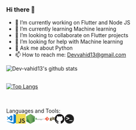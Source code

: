 ### Hi there 👋

- 🔭 I’m currently working on Flutter and Node JS
- 🌱 I’m currently learning Machine learning
- 👯 I’m looking to collaborate on Flutter projects
- 🤔 I’m looking for help with Machine learning
- 💬 Ask me about Python
- 📫 How to reach me: Devvahid13@gmail.com



![Dev-vahid13's github stats](https://github-readme-stats.vercel.app/api?username=Dev-vahid13&show_icons=true&theme=dark&count_private=true)
<br>
<br>



[![Top Langs](https://github-readme-stats.vercel.app/api/top-langs/?username=Dev-vahid13&langs_count=8&theme=tokyonight&count_private=true)](https://github.com/anuraghazra/github-readme-stats)

<br>
<br>
Languages and Tools:
<br>

<img align="left" alt="Visual Studio Code" width="26px" src="https://raw.githubusercontent.com/github/explore/80688e429a7d4ef2fca1e82350fe8e3517d3494d/topics/visual-studio-code/visual-studio-code.png" />
<img align="left" alt="JavaScript" width="26px" src="https://raw.githubusercontent.com/github/explore/80688e429a7d4ef2fca1e82350fe8e3517d3494d/topics/javascript/javascript.png" />
<img align="left" alt="Node.js" width="26px" src="https://raw.githubusercontent.com/github/explore/80688e429a7d4ef2fca1e82350fe8e3517d3494d/topics/nodejs/nodejs.png" />
<img align="left" alt="MongoDB" width="26px" src="https://raw.githubusercontent.com/github/explore/80688e429a7d4ef2fca1e82350fe8e3517d3494d/topics/mongodb/mongodb.png" />
<img align="left" alt="Git" width="26px" src="https://raw.githubusercontent.com/github/explore/80688e429a7d4ef2fca1e82350fe8e3517d3494d/topics/git/git.png" />
<img align="left" alt="GitHub" width="26px" src="https://raw.githubusercontent.com/github/explore/78df643247d429f6cc873026c0622819ad797942/topics/github/github.png" />
<img align="left" alt="Terminal" width="26px" src="https://raw.githubusercontent.com/github/explore/80688e429a7d4ef2fca1e82350fe8e3517d3494d/topics/terminal/terminal.png" />
